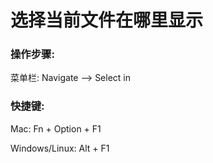 # 选择当前文件在哪里显示

### 操作步骤:

菜单栏: Navigate —&gt; Select in

### 快捷键:

Mac: Fn + Option + F1

Windows\/Linux: Alt + F1

